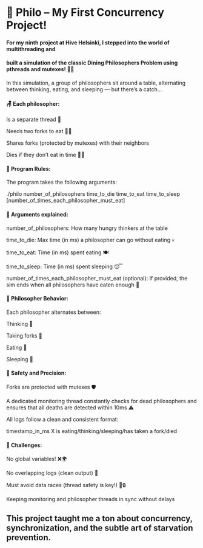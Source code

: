 # 🍝 Philo – My First Concurrency Project!

#### For my ninth project at Hive Helsinki, I stepped into the world of multithreading and 
#### built a simulation of the classic Dining Philosophers Problem using pthreads and mutexes! 🧠🔧


In this simulation, a group of philosophers sit around a table, alternating between thinking, eating, 
and sleeping — but there’s a catch...

#### 🪑 Each philosopher:

Is a separate thread 🧵

Needs two forks to eat 🍴🍝

Shares forks (protected by mutexes) with their neighbors

Dies if they don’t eat in time 😵‍💫

#### 🧾 Program Rules:
The program takes the following arguments:

./philo number_of_philosophers time_to_die time_to_eat time_to_sleep [number_of_times_each_philosopher_must_eat]

#### 📌 Arguments explained:

number_of_philosophers: How many hungry thinkers at the table

time_to_die: Max time (in ms) a philosopher can go without eating 💀

time_to_eat: Time (in ms) spent eating 🍽️

time_to_sleep: Time (in ms) spent sleeping 😴

number_of_times_each_philosopher_must_eat (optional): If provided, the sim ends when all philosophers have eaten enough 🍛

#### 🧠 Philosopher Behavior:

Each philosopher alternates between:

Thinking 🧠

Taking forks 🍴

Eating 🍝

Sleeping 🛌

#### 🧷 Safety and Precision:

Forks are protected with mutexes 🛡️

A dedicated monitoring thread constantly checks for dead philosophers and ensures that all deaths are detected within 10ms ⚠️

All logs follow a clean and consistent format:

timestamp_in_ms X is eating/thinking/sleeping/has taken a fork/died

#### 🧠 Challenges:

No global variables! ❌🌍

No overlapping logs (clean output) 📄

Must avoid data races (thread safety is key!) 🧵🔒

Keeping monitoring and philosopher threads in sync without delays

## This project taught me a ton about concurrency, synchronization, and the subtle art of starvation prevention. 
